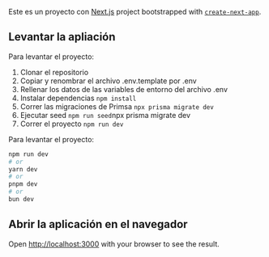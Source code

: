 Este es un proyecto con [Next.js](https://nextjs.org/) project bootstrapped with [`create-next-app`](https://github.com/vercel/next.js/tree/canary/packages/create-next-app).

## Levantar la apliación 

Para levantar el proyecto:
1. Clonar el repositorio
2. Copiar y renombrar el archivo .env.template por .env
3. Rellenar los datos de las variables de entorno del archivo .env
4. Instalar dependencias ```npm install```
5. Correr las migraciones de Primsa ```npx prisma migrate dev```
6. Ejecutar seed ```npm run seed```npx prisma migrate dev
7. Correr el proyecto ```npm run dev```

Para levantar el proyecto:

```bash
npm run dev
# or
yarn dev
# or
pnpm dev
# or
bun dev
```

## Abrir la aplicación en el navegador
Open [http://localhost:3000](http://localhost:3000) with your browser to see the result.
